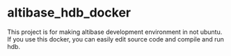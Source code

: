 # altibase_hdb_docker 

This project is for making altibase development environment in not ubuntu.
If you use this docker, you can easily edit source code and compile and run hdb.

